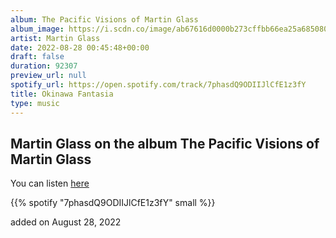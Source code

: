 ```yaml
---
album: The Pacific Visions of Martin Glass
album_image: https://i.scdn.co/image/ab67616d0000b273cffbb66ea25a685080c4b8de
artist: Martin Glass
date: 2022-08-28 00:45:48+00:00
draft: false
duration: 92307
preview_url: null
spotify_url: https://open.spotify.com/track/7phasdQ9ODIIJlCfE1z3fY
title: Okinawa Fantasia
type: music
---
```



## Martin Glass on the album The Pacific Visions of Martin Glass

You can listen [here](https://open.spotify.com/track/7phasdQ9ODIIJlCfE1z3fY)

{{% spotify "7phasdQ9ODIIJlCfE1z3fY" small %}}

added on August 28, 2022